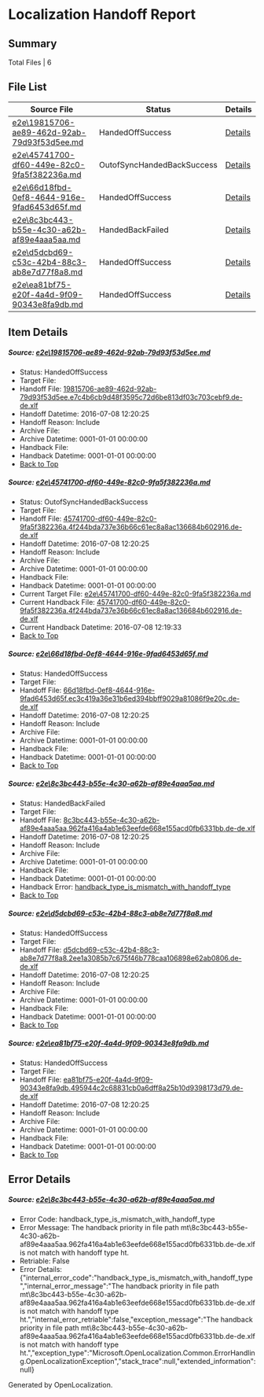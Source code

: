 # <a name='report-top'></a> Localization Handoff Report

## Summary
 Total Files | 6

## File List
 Source File | Status | Details 
 ----------- | ------ | ------- 
 [e2e\19815706-ae89-462d-92ab-79d93f53d5ee.md](https://github.com/OpenLocalizationTestOrg/oltest/blob/34812fb610638e4a22e76d22d76be65ec95900c9/e2e/19815706-ae89-462d-92ab-79d93f53d5ee.md) | HandedOffSuccess | [Details](#373fc37ef7b33e1c00e366d9ef740648883624131)
 [e2e\45741700-df60-449e-82c0-9fa5f382236a.md](https://github.com/OpenLocalizationTestOrg/oltest/blob/4ac60e49d89a85b106c52a11004c2a835f4d6301/e2e/45741700-df60-449e-82c0-9fa5f382236a.md) | OutofSyncHandedBackSuccess | [Details](#67afc1e9c6f7992514bce8fdadc4b2e86fb88fb33)
 [e2e\66d18fbd-0ef8-4644-916e-9fad6453d65f.md](https://github.com/OpenLocalizationTestOrg/oltest/blob/22f6b967f2ca85dd1cdac3afa65f517e8b19aae9/e2e/66d18fbd-0ef8-4644-916e-9fad6453d65f.md) | HandedOffSuccess | [Details](#2bfd023f7fa756f6aab6254db37265eed4b282aa6)
 [e2e\8c3bc443-b55e-4c30-a62b-af89e4aaa5aa.md](https://github.com/OpenLocalizationTestOrg/oltest/blob/675eb92de6ee17b15328a991f237288db6ba8240/e2e/8c3bc443-b55e-4c30-a62b-af89e4aaa5aa.md) | HandedBackFailed | [Details](#33545572e4e8344da38d792113cd97783b8cc8f69)
 [e2e\d5dcbd69-c53c-42b4-88c3-ab8e7d77f8a8.md](https://github.com/OpenLocalizationTestOrg/oltest/blob/3b57d86deffe09f8fe0579767958971763bd4ca7/e2e/d5dcbd69-c53c-42b4-88c3-ab8e7d77f8a8.md) | HandedOffSuccess | [Details](#044229e27b745b3a4b14a763723c9ca1be2af0ce11)
 [e2e\ea81bf75-e20f-4a4d-9f09-90343e8fa9db.md](https://github.com/OpenLocalizationTestOrg/oltest/blob/3b57d86deffe09f8fe0579767958971763bd4ca7/e2e/ea81bf75-e20f-4a4d-9f09-90343e8fa9db.md) | HandedOffSuccess | [Details](#2f3a2eb7bed49e5253782df7d64441780ad9d42113)

## Item Details
##### <a name='373fc37ef7b33e1c00e366d9ef740648883624131'></a> Source: [e2e\19815706-ae89-462d-92ab-79d93f53d5ee.md](https://github.com/OpenLocalizationTestOrg/oltest/blob/34812fb610638e4a22e76d22d76be65ec95900c9/e2e/19815706-ae89-462d-92ab-79d93f53d5ee.md)
* Status: HandedOffSuccess
* Target File: 
* Handoff File: [19815706-ae89-462d-92ab-79d93f53d5ee.e7c4b6cb9d48f3595c72d6be813df03c703cebf9.de-de.xlf](https://github.com/OpenLocalizationTestOrg/olhandoff-e2e/blob/1ef3ea519a2a092b75970cfbe13b580477a229b7/ol-handoff/OpenLocalizationTestOrg/oltest-dede-fly/ci/19815706-ae89-462d-92ab-79d93f53d5ee.e7c4b6cb9d48f3595c72d6be813df03c703cebf9.de-de.xlf)
* Handoff Datetime: 2016-07-08 12:20:25
* Handoff Reason: Include
* Archive File: 
* Archive Datetime: 0001-01-01 00:00:00
* Handback File: 
* Handback Datetime: 0001-01-01 00:00:00
* [Back to Top](#report-top)

##### <a name='67afc1e9c6f7992514bce8fdadc4b2e86fb88fb33'></a> Source: [e2e\45741700-df60-449e-82c0-9fa5f382236a.md](https://github.com/OpenLocalizationTestOrg/oltest/blob/4ac60e49d89a85b106c52a11004c2a835f4d6301/e2e/45741700-df60-449e-82c0-9fa5f382236a.md)
* Status: OutofSyncHandedBackSuccess
* Target File: 
* Handoff File: [45741700-df60-449e-82c0-9fa5f382236a.4f244bda737e36b66c61ec8a8ac136684b602916.de-de.xlf](https://github.com/OpenLocalizationTestOrg/olhandoff-e2e/blob/1ef3ea519a2a092b75970cfbe13b580477a229b7/ol-handoff/OpenLocalizationTestOrg/oltest-dede-fly/ci/45741700-df60-449e-82c0-9fa5f382236a.4f244bda737e36b66c61ec8a8ac136684b602916.de-de.xlf)
* Handoff Datetime: 2016-07-08 12:20:25
* Handoff Reason: Include
* Archive File: 
* Archive Datetime: 0001-01-01 00:00:00
* Handback File: 
* Handback Datetime: 0001-01-01 00:00:00
* Current Target File: [e2e\45741700-df60-449e-82c0-9fa5f382236a.md](https://github.com/OpenLocalizationTestOrg/oltest-dede-fly/blob/33ceebd4a8eaef56477e6dc616380467d1a81b8a/e2e/45741700-df60-449e-82c0-9fa5f382236a.md)
* Current Handback File: [45741700-df60-449e-82c0-9fa5f382236a.4f244bda737e36b66c61ec8a8ac136684b602916.de-de.xlf](https://github.com/OpenLocalizationTestOrg/olhandback-e2e/blob/0276dae6400acb6351995934eba1c9fb9918304a/ol-handback/OpenLocalizationTestOrg/oltest-dede-fly/ci/45741700-df60-449e-82c0-9fa5f382236a.4f244bda737e36b66c61ec8a8ac136684b602916.de-de.xlf)
* Current Handback Datetime: 2016-07-08 12:19:33
* [Back to Top](#report-top)

##### <a name='2bfd023f7fa756f6aab6254db37265eed4b282aa6'></a> Source: [e2e\66d18fbd-0ef8-4644-916e-9fad6453d65f.md](https://github.com/OpenLocalizationTestOrg/oltest/blob/22f6b967f2ca85dd1cdac3afa65f517e8b19aae9/e2e/66d18fbd-0ef8-4644-916e-9fad6453d65f.md)
* Status: HandedOffSuccess
* Target File: 
* Handoff File: [66d18fbd-0ef8-4644-916e-9fad6453d65f.ec3c419a36e31b6ed394bbff9029a81086f9e20c.de-de.xlf](https://github.com/OpenLocalizationTestOrg/olhandoff-e2e/blob/1ef3ea519a2a092b75970cfbe13b580477a229b7/ol-handoff/OpenLocalizationTestOrg/oltest-dede-fly/ci/66d18fbd-0ef8-4644-916e-9fad6453d65f.ec3c419a36e31b6ed394bbff9029a81086f9e20c.de-de.xlf)
* Handoff Datetime: 2016-07-08 12:20:25
* Handoff Reason: Include
* Archive File: 
* Archive Datetime: 0001-01-01 00:00:00
* Handback File: 
* Handback Datetime: 0001-01-01 00:00:00
* [Back to Top](#report-top)

##### <a name='33545572e4e8344da38d792113cd97783b8cc8f69'></a> Source: [e2e\8c3bc443-b55e-4c30-a62b-af89e4aaa5aa.md](https://github.com/OpenLocalizationTestOrg/oltest/blob/675eb92de6ee17b15328a991f237288db6ba8240/e2e/8c3bc443-b55e-4c30-a62b-af89e4aaa5aa.md)
* Status: HandedBackFailed
* Target File: 
* Handoff File: [8c3bc443-b55e-4c30-a62b-af89e4aaa5aa.962fa416a4ab1e63eefde668e155acd0fb6331bb.de-de.xlf](https://github.com/OpenLocalizationTestOrg/olhandoff-e2e/blob/1ef3ea519a2a092b75970cfbe13b580477a229b7/ol-handoff/OpenLocalizationTestOrg/oltest-dede-fly/ci/8c3bc443-b55e-4c30-a62b-af89e4aaa5aa.962fa416a4ab1e63eefde668e155acd0fb6331bb.de-de.xlf)
* Handoff Datetime: 2016-07-08 12:20:25
* Handoff Reason: Include
* Archive File: 
* Archive Datetime: 0001-01-01 00:00:00
* Handback File: 
* Handback Datetime: 0001-01-01 00:00:00
* Handback Error: [handback_type_is_mismatch_with_handoff_type](#33545572e4e8344da38d792113cd97783b8cc8f69handback_type_is_mismatch_with_handoff_type)
* [Back to Top](#report-top)

##### <a name='044229e27b745b3a4b14a763723c9ca1be2af0ce11'></a> Source: [e2e\d5dcbd69-c53c-42b4-88c3-ab8e7d77f8a8.md](https://github.com/OpenLocalizationTestOrg/oltest/blob/3b57d86deffe09f8fe0579767958971763bd4ca7/e2e/d5dcbd69-c53c-42b4-88c3-ab8e7d77f8a8.md)
* Status: HandedOffSuccess
* Target File: 
* Handoff File: [d5dcbd69-c53c-42b4-88c3-ab8e7d77f8a8.2ee1a3085b7c675f46b778caa106898e62ab0806.de-de.xlf](https://github.com/OpenLocalizationTestOrg/olhandoff-e2e/blob/1ef3ea519a2a092b75970cfbe13b580477a229b7/ol-handoff/OpenLocalizationTestOrg/oltest-dede-fly/ci/d5dcbd69-c53c-42b4-88c3-ab8e7d77f8a8.2ee1a3085b7c675f46b778caa106898e62ab0806.de-de.xlf)
* Handoff Datetime: 2016-07-08 12:20:25
* Handoff Reason: Include
* Archive File: 
* Archive Datetime: 0001-01-01 00:00:00
* Handback File: 
* Handback Datetime: 0001-01-01 00:00:00
* [Back to Top](#report-top)

##### <a name='2f3a2eb7bed49e5253782df7d64441780ad9d42113'></a> Source: [e2e\ea81bf75-e20f-4a4d-9f09-90343e8fa9db.md](https://github.com/OpenLocalizationTestOrg/oltest/blob/3b57d86deffe09f8fe0579767958971763bd4ca7/e2e/ea81bf75-e20f-4a4d-9f09-90343e8fa9db.md)
* Status: HandedOffSuccess
* Target File: 
* Handoff File: [ea81bf75-e20f-4a4d-9f09-90343e8fa9db.495944c2c68831cb0a6dff8a25b10d9398173d79.de-de.xlf](https://github.com/OpenLocalizationTestOrg/olhandoff-e2e/blob/1ef3ea519a2a092b75970cfbe13b580477a229b7/ol-handoff/OpenLocalizationTestOrg/oltest-dede-fly/ci/ea81bf75-e20f-4a4d-9f09-90343e8fa9db.495944c2c68831cb0a6dff8a25b10d9398173d79.de-de.xlf)
* Handoff Datetime: 2016-07-08 12:20:25
* Handoff Reason: Include
* Archive File: 
* Archive Datetime: 0001-01-01 00:00:00
* Handback File: 
* Handback Datetime: 0001-01-01 00:00:00
* [Back to Top](#report-top)


## Error Details
##### <a name='33545572e4e8344da38d792113cd97783b8cc8f69handback_type_is_mismatch_with_handoff_type'></a> Source: [e2e\8c3bc443-b55e-4c30-a62b-af89e4aaa5aa.md](#33545572e4e8344da38d792113cd97783b8cc8f69)
* Error Code: handback_type_is_mismatch_with_handoff_type
* Error Message: The handback priority in file path mt\8c3bc443-b55e-4c30-a62b-af89e4aaa5aa.962fa416a4ab1e63eefde668e155acd0fb6331bb.de-de.xlf is not match with handoff type ht.
* Retriable: False
* Error Details: {"internal_error_code":"handback_type_is_mismatch_with_handoff_type","internal_error_message":"The handback priority in file path mt\\8c3bc443-b55e-4c30-a62b-af89e4aaa5aa.962fa416a4ab1e63eefde668e155acd0fb6331bb.de-de.xlf is not match with handoff type ht.","internal_error_retriable":false,"exception_message":"The handback priority in file path mt\\8c3bc443-b55e-4c30-a62b-af89e4aaa5aa.962fa416a4ab1e63eefde668e155acd0fb6331bb.de-de.xlf is not match with handoff type ht.","exception_type":"Microsoft.OpenLocalization.Common.ErrorHandling.OpenLocalizationException","stack_trace":null,"extended_information":null}


Generated by OpenLocalization.
